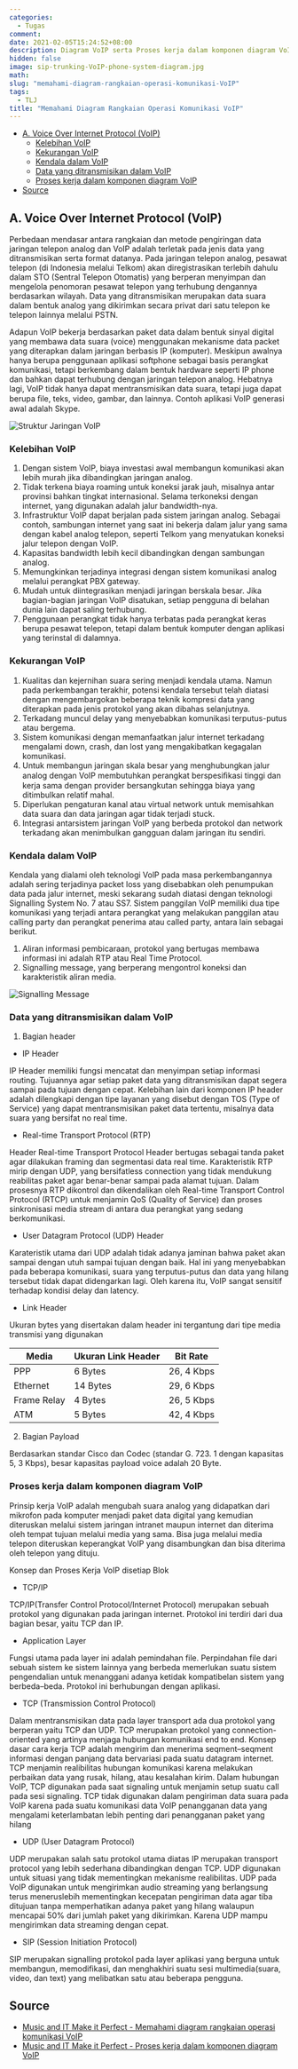 ```yaml
---
categories:
  - Tugas
comment:
date: 2021-02-05T15:24:52+08:00
description: Diagram VoIP serta Proses kerja dalam komponen diagram VoIP
hidden: false
image: sip-trunking-VoIP-phone-system-diagram.jpg
math:
slug: "memahami-diagram-rangkaian-operasi-komunikasi-VoIP"
tags:
  - TLJ
title: "Memahami Diagram Rangkaian Operasi Komunikasi VoIP"
---
```


- [A. Voice Over Internet Protocol (VoIP)](#a-voice-over-internet-protocol-voip)
  - [Kelebihan VoIP](#kelebihan-voip)
  - [Kekurangan VoIP](#kekurangan-voip)
  - [Kendala dalam VoIP](#kendala-dalam-voip)
  - [Data yang ditransmisikan dalam VoIP](#data-yang-ditransmisikan-dalam-voip)
  - [Proses kerja dalam komponen diagram VoIP](#proses-kerja-dalam-komponen-diagram-voip)
- [Source](#source)

## A. Voice Over Internet Protocol (VoIP)

Perbedaan mendasar antara rangkaian dan metode pengiringan data jaringan telepon analog dan VoIP adalah terletak pada jenis data yang ditransmisikan serta format datanya. Pada jaringan telepon analog, pesawat telepon (di Indonesia melalui Telkom) akan diregistrasikan terlebih dahulu dalam STO (Sentral Telepon Otomatis) yang berperan menyimpan dan mengelola penomoran pesawat telepon yang terhubung dengannya berdasarkan wilayah. Data yang ditransmisikan merupakan data suara dalam bentuk analog yang dikirimkan secara privat dari satu telepon ke telepon lainnya melalui PSTN. 

Adapun VoIP bekerja berdasarkan paket data dalam bentuk sinyal digital yang membawa data suara (voice) menggunakan mekanisme data packet yang diterapkan dalam jaringan berbasis IP (komputer). Meskipun awalnya hanya berupa penggunaan aplikasi softphone sebagai basis perangkat komunikasi, tetapi berkembang dalam bentuk hardware seperti IP phone dan bahkan dapat terhubung dengan jaringan telepon analog. Hebatnya lagi, VoIP tidak hanya dapat mentransmisikan data suara, tetapi juga dapat berupa ﬁle, teks, video, gambar, dan lainnya. Contoh aplikasi VoIP generasi awal adalah Skype. 

![Struktur Jaringan VoIP](struktur-jaringan-VoIP.png)

### Kelebihan VoIP

1. Dengan sistem VoIP, biaya investasi awal membangun komunikasi akan lebih murah jika dibandingkan jaringan analog. 
2. Tidak terkena biaya roaming untuk koneksi jarak jauh, misalnya antar provinsi bahkan tingkat internasional. Selama terkoneksi dengan internet, yang digunakan adalah jalur bandwidth-nya. 
3. Infrastruktur VoIP dapat berjalan pada sistem jaringan analog. Sebagai contoh, sambungan internet yang saat ini bekerja dalam jalur yang sama dengan kabel analog telepon, seperti Telkom yang menyatukan koneksi jalur telepon dengan VoIP. 
4. Kapasitas bandwidth lebih kecil dibandingkan dengan sambungan analog. 
5. Memungkinkan terjadinya integrasi dengan sistem komunikasi analog melalui perangkat PBX gateway. 
6. Mudah untuk diintegrasikan menjadi jaringan berskala besar. Jika bagian-bagian jaringan VoIP disatukan, setiap pengguna di belahan dunia lain dapat saling terhubung. 
7. Penggunaan perangkat tidak hanya terbatas pada perangkat keras berupa pesawat telepon, tetapi dalam bentuk komputer dengan aplikasi yang terinstal di dalamnya. 

### Kekurangan VoIP

1. Kualitas dan kejernihan suara sering menjadi kendala utama. Namun pada perkembangan terakhir, potensi kendala tersebut telah diatasi dengan mengembargokan beberapa teknik kompresi data yang diterapkan pada jenis protokol yang akan dibahas selanjutnya. 
2. Terkadang muncul delay yang menyebabkan komunikasi terputus-putus atau bergema. 
3. Sistem komunikasi dengan memanfaatkan jalur internet terkadang mengalami down, crash, dan lost yang mengakibatkan kegagalan komunikasi. 
4. Untuk membangun jaringan skala besar yang menghubungkan jalur analog dengan VoIP membutuhkan perangkat berspesiﬁkasi tinggi dan kerja sama dengan provider bersangkutan sehingga biaya yang ditimbulkan relatif mahal. 
5. Diperlukan pengaturan kanal atau virtual network untuk memisahkan data suara dan data jaringan agar tidak terjadi stuck. 
6. Integrasi antarsistem jaringan VoIP yang berbeda protokol dan network terkadang akan menimbulkan gangguan dalam jaringan itu sendiri. 

### Kendala dalam VoIP

Kendala yang dialami oleh teknologi VolP pada masa perkembangannya adalah sering terjadinya packet loss yang disebabkan oleh penumpukan data pada jalur internet, meski sekarang sudah diatasi dengan teknologi Signalling System No. 7 atau SS7. Sistem panggilan VoIP memiliki dua tipe komunikasi yang terjadi antara perangkat yang melakukan panggilan atau calling party dan perangkat penerima atau called party, antara lain sebagai berikut. 

1. Aliran informasi pembicaraan, protokol yang bertugas membawa informasi ini adalah RTP atau Real Time Protocol. 
2. Signalling message, yang berperang mengontrol koneksi dan karakteristik aliran media. 

![Signalling Message](signalling-message.png)

### Data yang ditransmisikan dalam VoIP

1. Bagian header

- IP Header

IP Header memiliki fungsi mencatat dan menyimpan setiap informasi routing. Tujuannya agar setiap paket data yang ditransmisikan dapat segera sampai pada tujuan dengan cepat. Kelebihan lain dari komponen IP header adalah dilengkapi dengan tipe layanan yang disebut dengan TOS (Type of Service) yang dapat mentransmisikan paket data tertentu, misalnya data suara yang bersifat no real time. 

- Real-time Transport Protocol (RTP)

Header Real-time Transport Protocol Header bertugas sebagai tanda paket agar dilakukan framing dan segmentasi data real time. Karakteristik RTP mirip dengan UDP, yang bersifatless connection yang tidak mendukung reabilitas paket agar benar-benar sampai pada alamat tujuan. Dalam prosesnya RTP dikontrol dan dikendalikan oleh Real-time Transport Control Protocol (RTCP) untuk menjamin QoS (Quality of Service) dan proses sinkronisasi media stream di antara dua perangkat yang sedang berkomunikasi. 

- User Datagram Protocol (UDP) Header

Karateristik utama dari UDP adalah tidak adanya jaminan bahwa paket akan sampai dengan utuh sampai tujuan dengan baik. Hal ini yang menyebabkan pada beberapa komunikasi, suara yang terputus-putus dan data yang hilang tersebut tidak dapat didengarkan lagi. Oleh karena itu, VoIP sangat sensitif terhadap kondisi delay dan Iatency. 

- Link Header

Ukuran bytes yang disertakan dalam header ini tergantung dari tipe media transmisi yang digunakan

| Media       | Ukuran Link Header | Bit Rate   |
| ----------- | ------------------ | ---------- |
| PPP         | 6 Bytes            | 26, 4 Kbps |
| Ethernet    | 14 Bytes           | 29, 6 Kbps |
| Frame Relay | 4 Bytes            | 26, 5 Kbps |
| ATM         | 5 Bytes            | 42, 4 Kbps |

2. Bagian Payload

Berdasarkan standar Cisco dan Codec (standar G. 723. 1 dengan kapasitas 5, 3 Kbps), besar kapasitas payload voice adalah 20 Byte. 

### Proses kerja dalam komponen diagram VoIP

Prinsip kerja VoIP adalah mengubah suara analog yang didapatkan dari mikrofon pada komputer menjadi paket data digital yang kemudian diteruskan melalui sistem jaringan intranet maupun internet dan diterima oleh tempat tujuan melalui media yang sama. Bisa juga melalui media telepon diteruskan keperangkat VoIP yang disambungkan dan bisa diterima oleh telepon yang dituju. 

Konsep dan Proses Kerja VoIP disetiap Blok

- TCP/IP

TCP/IP(Transfer Control Protocol/Internet Protocol) merupakan sebuah protokol yang digunakan pada jaringan internet. Protokol ini terdiri dari dua bagian besar, yaitu TCP dan IP. 

- Application Layer

Fungsi utama pada layer ini adalah pemindahan file. Perpindahan file dari sebuah sistem ke sistem lainnya yang berbeda memerlukan suatu sistem pengendalian untuk menanggani adanya ketidak kompatibelan sistem yang berbeda–beda. Protokol ini berhubungan dengan aplikasi. 

- TCP (Transmission Control Protocol)

Dalam mentransmisikan data pada layer transport ada dua protokol yang berperan yaitu TCP dan UDP. TCP merupakan protokol yang connection-oriented yang artinya menjaga hubungan komunikasi end to end. Konsep dasar cara kerja TCP adalah mengirim dan menerima seqment–seqment informasi dengan panjang data bervariasi pada suatu datagram internet. TCP menjamin realibilitas hubungan komunikasi karena melakukan perbaikan data yang rusak, hilang, atau kesalahan kirim. Dalam hubungan VoIP, TCP digunakan pada saat signaling untuk menjamin setup suatu call pada sesi signaling. TCP tidak digunakan dalam pengiriman data suara pada VoIP karena pada suatu komunikasi data VoIP penangganan data yang mengalami keterlambatan lebih penting dari penangganan paket yang hilang

- UDP (User Datagram Protocol)

UDP merupakan salah satu protokol utama diatas IP merupakan transport protocol yang lebih sederhana dibandingkan dengan TCP. UDP digunakan untuk situasi yang tidak mementingkan mekanisme realibilitas. UDP pada VoIP digunakan untuk mengirimkan audio streaming yang berlangsung terus meneruslebih mementingkan kecepatan pengiriman data agar tiba ditujuan tanpa memperhatikan adanya paket yang hilang walaupun mencapai 50% dari jumlah paket yang dikirimkan. Karena UDP mampu mengirimkan data streaming dengan cepat. 

- SIP (Session Initiation Protocol)

SIP merupakan signalling protokol pada layer aplikasi yang berguna untuk membangun, memodifikasi, dan menghakhiri suatu sesi multimedia(suara, video, dan text) yang melibatkan satu atau beberapa pengguna. 

## Source

- [Music and IT Make it Perfect - Memahami diagram rangkaian operasi komunikasi VoIP](https://rozkysoftwarekandangan.blogspot.com/2021/02/blog-post.html)
- [Music and IT Make it Perfect - Proses kerja dalam komponen diagram VoIP](https://rozkysoftwarekandangan.blogspot.com/2021/02/proses-kerja-dalam-komponen-diagram-voip.html)
